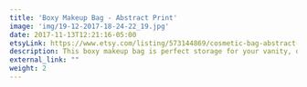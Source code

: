 ```yaml
---
title: 'Boxy Makeup Bag - Abstract Print'
image: 'img/19-12-2017-18-24-22_19.jpg'
date: 2017-11-13T12:21:16-05:00
etsyLink: https://www.etsy.com/listing/573144869/cosmetic-bag-abstract-print-makeup-bag?ref=shop_home_active_20
description: This boxy makeup bag is perfect storage for your vanity, or bathroom sink. It has a lot of room to store everything from makeup palettes, brushes, to your everyday essentials. Great for travel, lined with sturdy interfacing and handle attached to the side.Lined with ProSoft® Food Safe Waterproof PUL Fabric to wipe clean during use. Fabric pattern image will vary slightly and be unique for each bag.Bag measurements:• 9" long• 5 1/2" tall• 5" wide
external_link: ""
weight: 2
---
```

